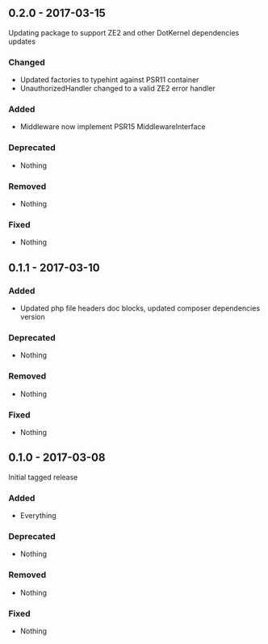 ## 0.2.0 - 2017-03-15

Updating package to support ZE2 and other DotKernel dependencies updates

### Changed
* Updated factories to typehint against PSR11 container
* UnauthorizedHandler changed to a valid ZE2 error handler

### Added
* Middleware now implement PSR15 MiddlewareInterface

### Deprecated
* Nothing

### Removed
* Nothing

### Fixed
* Nothing


## 0.1.1 - 2017-03-10

### Added
* Updated php file headers doc blocks, updated composer dependencies version

### Deprecated
* Nothing

### Removed
* Nothing

### Fixed
* Nothing


## 0.1.0 - 2017-03-08

Initial tagged release

### Added
* Everything

### Deprecated
* Nothing

### Removed
* Nothing

### Fixed
* Nothing
